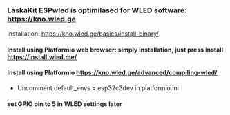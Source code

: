 ### LaskaKit ESPwled is optimilased for WLED software: https://kno.wled.ge
Installation: https://kno.wled.ge/basics/install-binary/
#### Install using Platformio web browser: simply installation, just press install https://install.wled.me/ 

#### Install using Platformio https://kno.wled.ge/advanced/compiling-wled/
* Uncomment  default_envs = esp32c3dev in platformio.ini

#### set GPIO pin to 5 in WLED settings later
